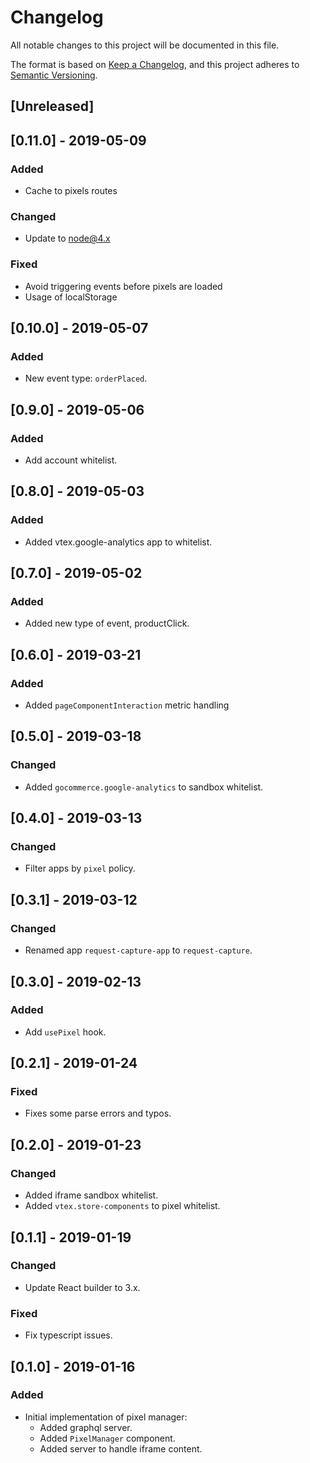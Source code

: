 # Changelog

All notable changes to this project will be documented in this file.

The format is based on [Keep a Changelog](https://keepachangelog.com/en/1.0.0/),
and this project adheres to [Semantic Versioning](https://semver.org/spec/v2.0.0.html).

## [Unreleased]

## [0.11.0] - 2019-05-09

### Added

- Cache to pixels routes

### Changed

- Update to node@4.x

### Fixed

- Avoid triggering events before pixels are loaded
- Usage of localStorage

## [0.10.0] - 2019-05-07

### Added

- New event type: `orderPlaced`.

## [0.9.0] - 2019-05-06

### Added

- Add account whitelist.

## [0.8.0] - 2019-05-03

### Added

- Added vtex.google-analytics app to whitelist.

## [0.7.0] - 2019-05-02

### Added

- Added new type of event, productClick.

## [0.6.0] - 2019-03-21

### Added

- Added `pageComponentInteraction` metric handling

## [0.5.0] - 2019-03-18

### Changed

- Added `gocommerce.google-analytics` to sandbox whitelist.

## [0.4.0] - 2019-03-13

### Changed

- Filter apps by `pixel` policy.

## [0.3.1] - 2019-03-12

### Changed

- Renamed app `request-capture-app` to `request-capture`.

## [0.3.0] - 2019-02-13

### Added

- Add `usePixel` hook.

## [0.2.1] - 2019-01-24

### Fixed

- Fixes some parse errors and typos.

## [0.2.0] - 2019-01-23

### Changed

- Added iframe sandbox whitelist.
- Added `vtex.store-components` to pixel whitelist.

## [0.1.1] - 2019-01-19

### Changed

- Update React builder to 3.x.

### Fixed

- Fix typescript issues.

## [0.1.0] - 2019-01-16

### Added

- Initial implementation of pixel manager:
  - Added graphql server.
  - Added `PixelManager` component.
  - Added server to handle iframe content.
